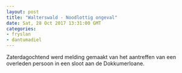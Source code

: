 ```yaml
---
layout: post
title: "Walterswald - Noodlottig ongeval"
date: Sat, 28 Oct 2017 13:31:00 GMT
categories: 
- fryslan 
- dantumadiel 
---
```


Zaterdagochtend werd melding gemaakt van het aantreffen van een overleden persoon in een sloot aan de Dokkumerloane.
